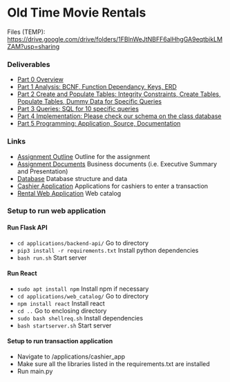 # Old Time Movie Rentals

Files (TEMP): https://drive.google.com/drive/folders/1FBlnWeJtNBFF6alHhgGA9eqtbikLMZAM?usp=sharing

### Deliverables
- [Part 0 Overview](documents/)
- [Part 1 Analysis: BCNF, Function Dependancy, Keys, ERD](documents/)
- [Part 2 Create and Populate Tables: Integrity Constraints, Create Tables, Populate Tables, Dummy Data for Specific Queries](database/)
- [Part 3 Queries: SQL for 10 specific queries](database/required_queries/)
- [Part 4 Implementation: Please check our schema on the class database](database/structure/)
- [Part 5 Programming: Application, Source, Documentation](applications/)

### Links

- [Assignment Outline](given_docs/) Outline for the assignment
- [Assignment Documents]() Business documents (i.e. Executive Summary and Presentation)
- [Database](database/) Database structure and data
- [Cashier Application](applications/cashier_app/) Applications for cashiers to enter a transaction
- [Rental Web Application](applications/web_catalog/) Web catalog

### Setup to run web application

#### Run Flask API
- ```cd applications/backend-api/``` Go to directory
- ```pip3 install -r requirements.txt``` Install python dependencies
- ```bash run.sh``` Start server

#### Run React
- ```sudo apt install npm``` Install npm if necessary
- ```cd applications/web_catalog/``` Go to directory
- ```npm install react``` Install react
- ```cd ..``` Go to enclosing directory
- ```sudo bash shellreq.sh``` Install dependencies
- ```bash startserver.sh``` Start server

#### Setup to run transaction application
- Navigate to /applications/cashier_app
- Make sure all the libraries listed in the requirements.txt are installed
- Run main.py